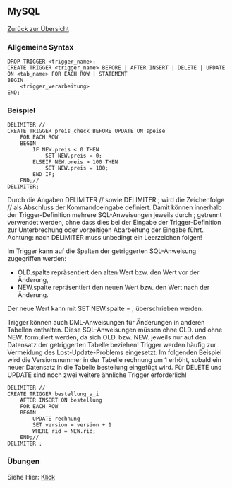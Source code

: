 ## MySQL

[Zurück zur Übersicht](../../README.md)

### Allgemeine Syntax

```mysql
DROP TRIGGER <trigger_name>;
CREATE TRIGGER <trigger_name> BEFORE | AFTER INSERT | DELETE | UPDATE
ON <tab_name> FOR EACH ROW | STATEMENT
BEGIN
	<trigger_verarbeitung>
END;
```

### Beispiel

```mysql
DELIMITER //
CREATE TRIGGER preis_check BEFORE UPDATE ON speise
	FOR EACH ROW
	BEGIN
		IF NEW.preis < 0 THEN
			SET NEW.preis = 0;
		ELSEIF NEW.preis > 100 THEN
			SET NEW.preis = 100;
		END IF;
	END;//
DELIMITER;
```

Durch die Angaben DELIMITER // sowie DELIMITER ; wird die Zeichenfolge // als
Abschluss der Kommandoeingabe definiert. Damit können innerhalb der Trigger-Definition
mehrere SQL-Anweisungen jeweils durch ; getrennt verwendet werden, ohne dass dies
bei der Eingabe der Trigger-Definition zur Unterbrechung oder vorzeitigen Abarbeitung der
Eingabe führt. Achtung: nach DELIMITER muss unbedingt ein Leerzeichen folgen!

Im Trigger kann auf die Spalten der getriggerten SQL-Anweisung zugegriffen werden:

- OLD.spalte repräsentiert den alten Wert bzw. den Wert vor der Änderung,
- NEW.spalte repräsentiert den neuen Wert bzw. den Wert nach der Änderung.

Der neue Wert kann mit SET NEW.spalte = ; überschrieben werden.

Trigger können auch DML-Anweisungen für Änderungen in anderen Tabellen enthalten.
Diese SQL-Anweisungen müssen ohne OLD. und ohne NEW. formuliert werden, da sich
OLD. bzw. NEW. jeweils nur auf den Datensatz der getriggerten Tabelle beziehen!
Trigger werden häufig zur Vermeidung des Lost-Update-Problems eingesetzt.
Im folgenden Beispiel wird die Versionsnummer in der Tabelle rechnung um 1 erhöht,
sobald ein neuer Datensatz in die Tabelle bestellung eingefügt wird.
Für DELETE und UPDATE sind noch zwei weitere ähnliche Trigger erforderlich!

```mysql
DELIMITER //
CREATE TRIGGER bestellung_a_i
	AFTER INSERT ON bestellung
	FOR EACH ROW
	BEGIN
		UPDATE rechnung
		SET version = version + 1
		WHERE rid = NEW.rid;
	END;//
DELIMITER ;
```

### Übungen
Siehe Hier: [Klick](UEBUNGEN.md)
